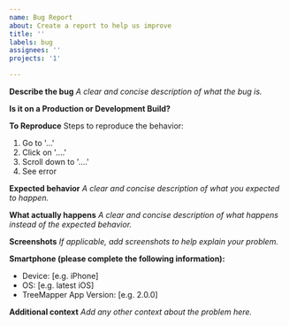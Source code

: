 ```yaml
---
name: Bug Report
about: Create a report to help us improve
title: ''
labels: bug
assignees: ''
projects: '1'

---
```


**Describe the bug**
*A clear and concise description of what the bug is.*

**Is it on a Production or Development Build?**

**To Reproduce**
Steps to reproduce the behavior:
1. Go to '...'
2. Click on '....'
3. Scroll down to '....'
4. See error

**Expected behavior**
*A clear and concise description of what you expected to happen.*

**What actually happens**
*A clear and concise description of what happens instead of the expected behavior.*

**Screenshots**
*If applicable, add screenshots to help explain your problem.*

**Smartphone (please complete the following information):**
- Device: [e.g. iPhone]
- OS: [e.g. latest iOS]
- TreeMapper App Version: [e.g. 2.0.0]

**Additional context**
*Add any other context about the problem here.*
